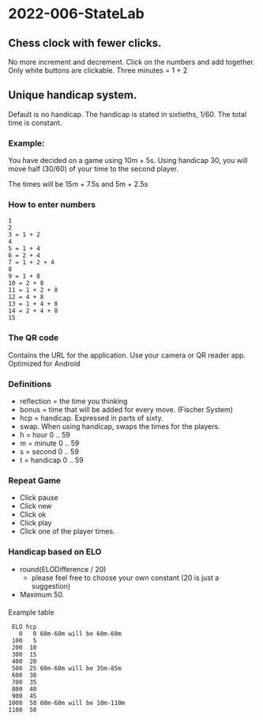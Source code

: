 # 2022-006-StateLab

## Chess clock with fewer clicks.
No more increment and decrement. 
Click on the numbers and add together.
Only white buttons are clickable.
Three minutes = 1 + 2

## Unique handicap system.
Default is no handicap.
The handicap is stated in sixtieths, 1/60.
The total time is constant.

### Example:
You have decided on a game using 10m + 5s.
Using handicap 30, you will move half (30/60) of your time to the second player.

The times will be 15m + 7.5s and 5m + 2.5s

### How to enter numbers
```
1
2
3 = 1 + 2
4
5 = 1 + 4
6 = 2 + 4
7 = 1 + 2 + 4
8
9 = 1 + 8
10 = 2 + 8
11 = 1 + 2 + 8
12 = 4 + 8
13 = 1 + 4 + 8
14 = 2 + 4 + 8
15
```

### The QR code
Contains the URL for the application.
Use your camera or QR reader app.
Optimized for Android

### Definitions
* reflection = the time you thinking
* bonus = time that will be added for every move. (Fischer System)
* hcp = handicap. Expressed in parts of sixty.
* swap. When using handicap, swaps the times for the players.
* h = hour 0 .. 59
* m = minute 0 .. 59
* s = second 0 .. 59
* t = handicap 0 .. 59

### Repeat Game
* Click pause
* Click new
* Click ok
* Click play
* Click one of the player times.

### Handicap based on ELO

* round(ELODifference / 20)
  * please feel free to choose your own constant (20 is just a suggestion)
* Maximum 50.
####
Example table
```
 ELO hcp
   0   0 60m-60m will be 60m-60m
 100   5
 200  10
 300  15
 400  20
 500  25 60m-60m will be 35m-85m
 600  30
 700  35
 800  40
 900  45
1000  50 60m-60m will be 10m-110m
1100  50 
```